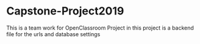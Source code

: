 # Capstone-Project2019
This is a team work for OpenClassroom Project
in this project is a backend file for the urls and database settings
